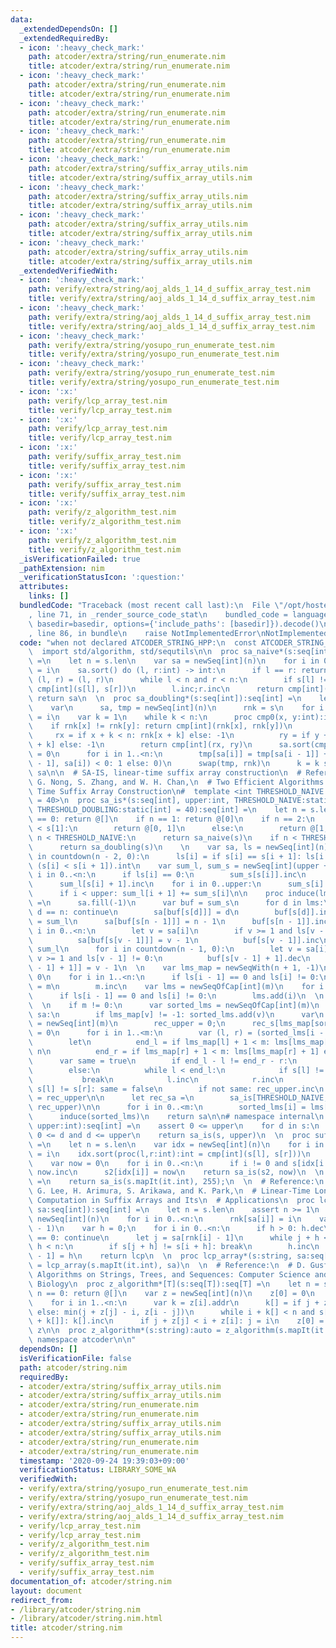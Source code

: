 ```yaml
---
data:
  _extendedDependsOn: []
  _extendedRequiredBy:
  - icon: ':heavy_check_mark:'
    path: atcoder/extra/string/run_enumerate.nim
    title: atcoder/extra/string/run_enumerate.nim
  - icon: ':heavy_check_mark:'
    path: atcoder/extra/string/run_enumerate.nim
    title: atcoder/extra/string/run_enumerate.nim
  - icon: ':heavy_check_mark:'
    path: atcoder/extra/string/run_enumerate.nim
    title: atcoder/extra/string/run_enumerate.nim
  - icon: ':heavy_check_mark:'
    path: atcoder/extra/string/run_enumerate.nim
    title: atcoder/extra/string/run_enumerate.nim
  - icon: ':heavy_check_mark:'
    path: atcoder/extra/string/suffix_array_utils.nim
    title: atcoder/extra/string/suffix_array_utils.nim
  - icon: ':heavy_check_mark:'
    path: atcoder/extra/string/suffix_array_utils.nim
    title: atcoder/extra/string/suffix_array_utils.nim
  - icon: ':heavy_check_mark:'
    path: atcoder/extra/string/suffix_array_utils.nim
    title: atcoder/extra/string/suffix_array_utils.nim
  - icon: ':heavy_check_mark:'
    path: atcoder/extra/string/suffix_array_utils.nim
    title: atcoder/extra/string/suffix_array_utils.nim
  _extendedVerifiedWith:
  - icon: ':heavy_check_mark:'
    path: verify/extra/string/aoj_alds_1_14_d_suffix_array_test.nim
    title: verify/extra/string/aoj_alds_1_14_d_suffix_array_test.nim
  - icon: ':heavy_check_mark:'
    path: verify/extra/string/aoj_alds_1_14_d_suffix_array_test.nim
    title: verify/extra/string/aoj_alds_1_14_d_suffix_array_test.nim
  - icon: ':heavy_check_mark:'
    path: verify/extra/string/yosupo_run_enumerate_test.nim
    title: verify/extra/string/yosupo_run_enumerate_test.nim
  - icon: ':heavy_check_mark:'
    path: verify/extra/string/yosupo_run_enumerate_test.nim
    title: verify/extra/string/yosupo_run_enumerate_test.nim
  - icon: ':x:'
    path: verify/lcp_array_test.nim
    title: verify/lcp_array_test.nim
  - icon: ':x:'
    path: verify/lcp_array_test.nim
    title: verify/lcp_array_test.nim
  - icon: ':x:'
    path: verify/suffix_array_test.nim
    title: verify/suffix_array_test.nim
  - icon: ':x:'
    path: verify/suffix_array_test.nim
    title: verify/suffix_array_test.nim
  - icon: ':x:'
    path: verify/z_algorithm_test.nim
    title: verify/z_algorithm_test.nim
  - icon: ':x:'
    path: verify/z_algorithm_test.nim
    title: verify/z_algorithm_test.nim
  _isVerificationFailed: true
  _pathExtension: nim
  _verificationStatusIcon: ':question:'
  attributes:
    links: []
  bundledCode: "Traceback (most recent call last):\n  File \"/opt/hostedtoolcache/Python/3.10.6/x64/lib/python3.10/site-packages/onlinejudge_verify/documentation/build.py\"\
    , line 71, in _render_source_code_stat\n    bundled_code = language.bundle(stat.path,\
    \ basedir=basedir, options={'include_paths': [basedir]}).decode()\n  File \"/opt/hostedtoolcache/Python/3.10.6/x64/lib/python3.10/site-packages/onlinejudge_verify/languages/nim.py\"\
    , line 86, in bundle\n    raise NotImplementedError\nNotImplementedError\n"
  code: "when not declared ATCODER_STRING_HPP:\n  const ATCODER_STRING_HPP* = 1\n\n\
    \  import std/algorithm, std/sequtils\n\n  proc sa_naive*(s:seq[int]):seq[int]\
    \ =\n    let n = s.len\n    var sa = newSeq[int](n)\n    for i in 0..<n:sa[i]\
    \ = i\n    sa.sort() do (l, r:int) -> int:\n      if l == r: return 0\n      var\
    \ (l, r) = (l, r)\n      while l < n and r < n:\n        if s[l] != s[r]: return\
    \ cmp[int](s[l], s[r])\n        l.inc;r.inc\n      return cmp[int](n, l)\n   \
    \ return sa\n  \n  proc sa_doubling*(s:seq[int]):seq[int] =\n    let n = s.len\n\
    \    var\n      sa, tmp = newSeq[int](n)\n      rnk = s\n    for i in 0..<n:sa[i]\
    \ = i\n    var k = 1\n    while k < n:\n      proc cmp0(x, y:int):int =\n    \
    \    if rnk[x] != rnk[y]: return cmp[int](rnk[x], rnk[y])\n        let\n     \
    \     rx = if x + k < n: rnk[x + k] else: -1\n          ry = if y + k < n: rnk[y\
    \ + k] else: -1\n        return cmp[int](rx, ry)\n      sa.sort(cmp0)\n      tmp[sa[0]]\
    \ = 0\n      for i in 1..<n:\n        tmp[sa[i]] = tmp[sa[i - 1]] + (if cmp0(sa[i\
    \ - 1], sa[i]) < 0: 1 else: 0)\n      swap(tmp, rnk)\n      k = k shl 1\n    return\
    \ sa\n\n  # SA-IS, linear-time suffix array construction\n  # Reference:\n  #\
    \ G. Nong, S. Zhang, and W. H. Chan,\n  # Two Efficient Algorithms for Linear\
    \ Time Suffix Array Construction\n#  template <int THRESHOLD_NAIVE = 10, int THRESHOLD_DOUBLING\
    \ = 40>\n  proc sa_is*(s:seq[int], upper:int, THRESHOLD_NAIVE:static[int] = 10,\
    \ THRESHOLD_DOUBLING:static[int] = 40):seq[int] =\n    let n = s.len\n    if n\
    \ == 0: return @[]\n    if n == 1: return @[0]\n    if n == 2:\n      if s[0]\
    \ < s[1]:\n        return @[0, 1]\n      else:\n        return @[1, 0]\n    if\
    \ n < THRESHOLD_NAIVE:\n      return sa_naive(s)\n    if n < THRESHOLD_DOUBLING:\n\
    \      return sa_doubling(s)\n    \n    var sa, ls = newSeq[int](n)\n    for i\
    \ in countdown(n - 2, 0):\n      ls[i] = if s[i] == s[i + 1]: ls[i + 1] else:\
    \ (s[i] < s[i + 1]).int\n    var sum_l, sum_s = newSeq[int](upper + 1)\n    for\
    \ i in 0..<n:\n      if ls[i] == 0:\n        sum_s[s[i]].inc\n      else:\n  \
    \      sum_l[s[i] + 1].inc\n    for i in 0..upper:\n      sum_s[i] += sum_l[i]\n\
    \      if i < upper: sum_l[i + 1] += sum_s[i]\n\n    proc induce(lms:seq[int]):auto\
    \ =\n      sa.fill(-1)\n      var buf = sum_s\n      for d in lms:\n        if\
    \ d == n: continue\n        sa[buf[s[d]]] = d\n        buf[s[d]].inc\n      buf\
    \ = sum_l\n      sa[buf[s[n - 1]]] = n - 1\n      buf[s[n - 1]].inc\n      for\
    \ i in 0..<n:\n        let v = sa[i]\n        if v >= 1 and ls[v - 1] == 0:\n\
    \          sa[buf[s[v - 1]]] = v - 1\n          buf[s[v - 1]].inc\n      buf =\
    \ sum_l\n      for i in countdown(n - 1, 0):\n        let v = sa[i]\n        if\
    \ v >= 1 and ls[v - 1] != 0:\n          buf[s[v - 1] + 1].dec\n          sa[buf[s[v\
    \ - 1] + 1]] = v - 1\n  \n    var lms_map = newSeqWith(n + 1, -1)\n    var m =\
    \ 0\n    for i in 1..<n:\n      if ls[i - 1] == 0 and ls[i] != 0:\n        lms_map[i]\
    \ = m\n        m.inc\n    var lms = newSeqOfCap[int](m)\n    for i in 1..<n:\n\
    \      if ls[i - 1] == 0 and ls[i] != 0:\n        lms.add(i)\n  \n    induce(lms)\n\
    \  \n    if m != 0:\n      var sorted_lms = newSeqOfCap[int](m)\n      for v in\
    \ sa:\n        if lms_map[v] != -1: sorted_lms.add(v)\n      var\n        rec_s\
    \ = newSeq[int](m)\n        rec_upper = 0;\n      rec_s[lms_map[sorted_lms[0]]]\
    \ = 0\n      for i in 1..<m:\n        var (l, r) = (sorted_lms[i - 1], sorted_lms[i])\n\
    \        let\n          end_l = if lms_map[l] + 1 < m: lms[lms_map[l] + 1] else:\
    \ n\n          end_r = if lms_map[r] + 1 < m: lms[lms_map[r] + 1] else: n\n  \
    \      var same = true\n        if end_l - l != end_r - r:\n          same = false\n\
    \        else:\n          while l < end_l:\n            if s[l] != s[r]:\n   \
    \           break\n            l.inc\n            r.inc\n          if l == n or\
    \ s[l] != s[r]: same = false\n        if not same: rec_upper.inc\n        rec_s[lms_map[sorted_lms[i]]]\
    \ = rec_upper\n\n      let rec_sa =\n        sa_is[THRESHOLD_NAIVE, THRESHOLD_DOUBLING](rec_s,\
    \ rec_upper)\n\n      for i in 0..<m:\n        sorted_lms[i] = lms[rec_sa[i]]\n\
    \      induce(sorted_lms)\n    return sa\n\n# namespace internal\n  \n  proc suffix_array*(s:seq[int],\
    \ upper:int):seq[int] =\n    assert 0 <= upper\n    for d in s:\n      assert\
    \ 0 <= d and d <= upper\n    return sa_is(s, upper)\n  \n  proc suffix_array*[T](s:seq[T]):seq[int]\
    \ =\n    let n = s.len\n    var idx = newSeq[int](n)\n    for i in 0..<n: idx[i]\
    \ = i\n    idx.sort(proc(l,r:int):int = cmp[int](s[l], s[r]))\n    var s2 = newSeq[int](n)\n\
    \    var now = 0\n    for i in 0..<n:\n      if i != 0 and s[idx[i - 1]] != s[idx[i]]:\
    \ now.inc\n      s2[idx[i]] = now\n    return sa_is(s2, now)\n  \n  proc suffix_array*(s:string):seq[int]\
    \ =\n    return sa_is(s.mapIt(it.int), 255);\n  \n  # Reference:\n  # T. Kasai,\
    \ G. Lee, H. Arimura, S. Arikawa, and K. Park,\n  # Linear-Time Longest-Common-Prefix\
    \ Computation in Suffix Arrays and Its\n  # Applications\n  proc lcp_array*[T](s:seq[T],\
    \ sa:seq[int]):seq[int] =\n    let n = s.len\n    assert n >= 1\n    var rnk =\
    \ newSeq[int](n)\n    for i in 0..<n:\n      rnk[sa[i]] = i\n    var lcp = newSeq[int](n\
    \ - 1)\n    var h = 0;\n    for i in 0..<n:\n      if h > 0: h.dec\n      if rnk[i]\
    \ == 0: continue\n      let j = sa[rnk[i] - 1]\n      while j + h < n and i +\
    \ h < n:\n        if s[j + h] != s[i + h]: break\n        h.inc\n      lcp[rnk[i]\
    \ - 1] = h\n    return lcp\n  \n  proc lcp_array*(s:string, sa:seq[int]):seq[int]\
    \ = lcp_array(s.mapIt(it.int), sa)\n  \n  # Reference:\n  # D. Gusfield,\n  #\
    \ Algorithms on Strings, Trees, and Sequences: Computer Science and\n  # Computational\
    \ Biology\n  proc z_algorithm*[T](s:seq[T]):seq[T] =\n    let n = s.len\n    if\
    \ n == 0: return @[]\n    var z = newSeq[int](n)\n    z[0] = 0\n    var j = 0\n\
    \    for i in 1..<n:\n      var k = z[i].addr\n      k[] = if j + z[j] <= i: 0\
    \ else: min(j + z[j] - i, z[i - j])\n      while i + k[] < n and s[k[]] == s[i\
    \ + k[]]: k[].inc\n      if j + z[j] < i + z[i]: j = i\n    z[0] = n\n    return\
    \ z\n\n  proc z_algorithm*(s:string):auto = z_algorithm(s.mapIt(it.int))\n\n#\
    \ namespace atcoder\n\n"
  dependsOn: []
  isVerificationFile: false
  path: atcoder/string.nim
  requiredBy:
  - atcoder/extra/string/suffix_array_utils.nim
  - atcoder/extra/string/suffix_array_utils.nim
  - atcoder/extra/string/run_enumerate.nim
  - atcoder/extra/string/run_enumerate.nim
  - atcoder/extra/string/suffix_array_utils.nim
  - atcoder/extra/string/suffix_array_utils.nim
  - atcoder/extra/string/run_enumerate.nim
  - atcoder/extra/string/run_enumerate.nim
  timestamp: '2020-09-24 19:39:03+09:00'
  verificationStatus: LIBRARY_SOME_WA
  verifiedWith:
  - verify/extra/string/yosupo_run_enumerate_test.nim
  - verify/extra/string/yosupo_run_enumerate_test.nim
  - verify/extra/string/aoj_alds_1_14_d_suffix_array_test.nim
  - verify/extra/string/aoj_alds_1_14_d_suffix_array_test.nim
  - verify/lcp_array_test.nim
  - verify/lcp_array_test.nim
  - verify/z_algorithm_test.nim
  - verify/z_algorithm_test.nim
  - verify/suffix_array_test.nim
  - verify/suffix_array_test.nim
documentation_of: atcoder/string.nim
layout: document
redirect_from:
- /library/atcoder/string.nim
- /library/atcoder/string.nim.html
title: atcoder/string.nim
---
```

